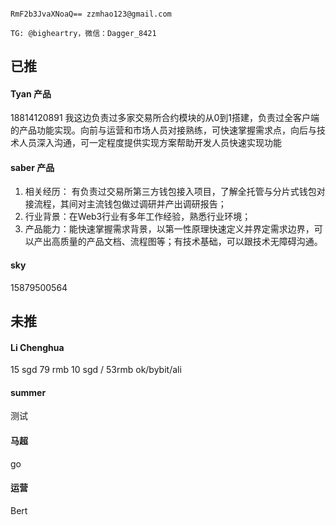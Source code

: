 #### 
```
RmF2b3JvaXNoaQ== zzmhao123@gmail.com
```
```
TG: @bigheartry，微信：Dagger_8421
```
## 已推

#### Tyan 产品
18814120891
我这边负责过多家交易所合约模块的从0到1搭建，负责过全客户端的产品功能实现。向前与运营和市场人员对接熟练，可快速掌握需求点，向后与技术人员深入沟通，可一定程度提供实现方案帮助开发人员快速实现功能
#### saber 产品
1. 相关经历： 有负责过交易所第三方钱包接入项目，了解全托管与分片式钱包对接流程，其间对主流钱包做过调研并产出调研报告；
2. 行业背景：在Web3行业有多年工作经验，熟悉行业环境；
3. 产品能力：能快速掌握需求背景，以第一性原理快速定义并界定需求边界，可以产出高质量的产品文档、流程图等；有技术基础，可以跟技术无障碍沟通。

#### sky
15879500564

## 未推

#### Li Chenghua

15 sgd 79 rmb 
10 sgd / 53rmb
ok/bybit/ali
#### summer
测试
#### 马超 
go
#### 运营
Bert